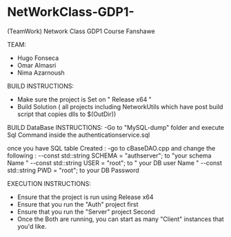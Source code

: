# NetWorkClass-GDP1-
(TeamWork) Network Class GDP1 Course Fanshawe 


TEAM:
- Hugo Fonseca
- Omar Almasri 
- Nima Azarnoush

BUILD INSTRUCTIONS:
- Make sure the project is Set on " Release x64 "
- Build Solution ( all projects including NetworkUtils which have post build script that copies dlls to $(OutDir))

BUILD DataBase INSTRUCTIONS:
-Go to "MySQL-dump" folder and execute Sql Command inside the 
authenticationservice.sql 

once you have SQL table Created :
-go to cBaseDAO.cpp and change the following :
--const std::string SCHEMA = "authserver"; to "your schema Name " 
--const std::string USER = "root"; to " your DB user Name " 
--const std::string PWD = "root"; to your DB Password 

EXECUTION INSTRUCTIONS:

- Ensure that the project is run using Release x64
- Ensure that you run the "Auth" project first
- Ensure that you run the "Server" project Second
- Once the Both are running, you can start as many "Client" instances that you'd like.

